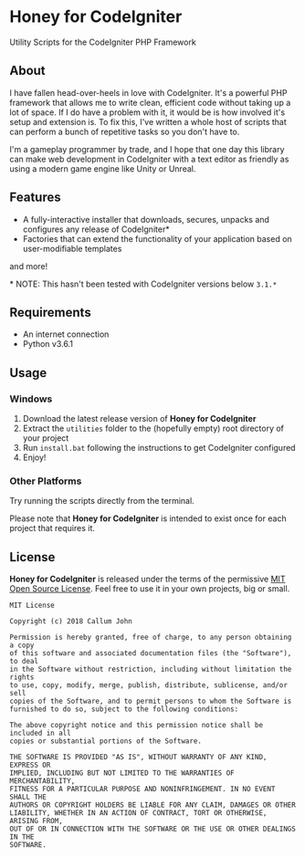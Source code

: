 # Honey for CodeIgniter
Utility Scripts for the CodeIgniter PHP Framework

## About
I have fallen head-over-heels in love with CodeIgniter.
It's a powerful PHP framework that allows me to write clean, efficient code
without taking up a lot of space. If I do have a problem with it, it would be
is how involved it's setup and extension is. To fix this, I've written a
whole host of scripts that can perform a bunch of repetitive tasks so you don't
have to.

I'm a gameplay programmer by trade, and I hope that one day this library can make
web development in CodeIgniter with a text editor as friendly as using a modern
game engine like Unity or Unreal.

## Features
- A fully-interactive installer that downloads, secures, unpacks and configures 
  any release of CodeIgniter*
- Factories that can extend the functionality of your application based on
  user-modifiable templates

and more!

\* NOTE: This hasn't been tested with CodeIgniter versions below `3.1.*`

## Requirements
- An internet connection
- Python v3.6.1

## Usage
### Windows
1. Download the latest release version of **Honey for CodeIgniter**
2. Extract the `utilities` folder to the (hopefully empty) root directory of
   your project
3. Run `install.bat` following the instructions to get CodeIgniter configured
4. Enjoy!

### Other Platforms
Try running the scripts directly from the terminal.

Please note that **Honey for CodeIgniter** is intended to exist once for each
project that requires it.

## License

**Honey for CodeIgniter** is released under the terms of the permissive
[MIT Open Source License](https://opensource.org/licenses/MIT). Feel free to
use it in your own projects, big or small.

```
MIT License

Copyright (c) 2018 Callum John

Permission is hereby granted, free of charge, to any person obtaining a copy
of this software and associated documentation files (the "Software"), to deal
in the Software without restriction, including without limitation the rights
to use, copy, modify, merge, publish, distribute, sublicense, and/or sell
copies of the Software, and to permit persons to whom the Software is
furnished to do so, subject to the following conditions:

The above copyright notice and this permission notice shall be included in all
copies or substantial portions of the Software.

THE SOFTWARE IS PROVIDED "AS IS", WITHOUT WARRANTY OF ANY KIND, EXPRESS OR
IMPLIED, INCLUDING BUT NOT LIMITED TO THE WARRANTIES OF MERCHANTABILITY,
FITNESS FOR A PARTICULAR PURPOSE AND NONINFRINGEMENT. IN NO EVENT SHALL THE
AUTHORS OR COPYRIGHT HOLDERS BE LIABLE FOR ANY CLAIM, DAMAGES OR OTHER
LIABILITY, WHETHER IN AN ACTION OF CONTRACT, TORT OR OTHERWISE, ARISING FROM,
OUT OF OR IN CONNECTION WITH THE SOFTWARE OR THE USE OR OTHER DEALINGS IN THE
SOFTWARE.
```